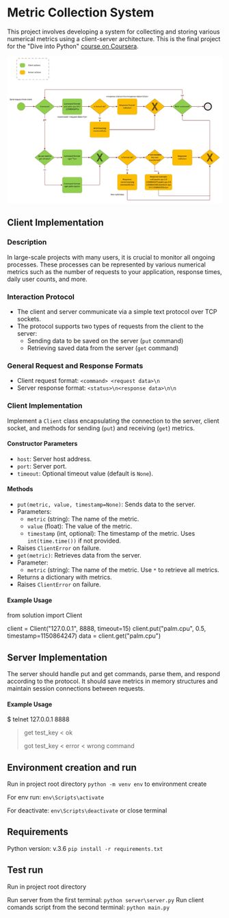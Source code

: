 # Metric Collection System

This project involves developing a system for collecting and storing various numerical metrics using a client-server architecture. This is the final project for the "Dive into Python" [course on Coursera](https://www.coursera.org/account/accomplishments/certificate/PJMZJMEZMV92).

![Project scheme](/documentation/scheme.jpg)

## Client Implementation

### Description

In large-scale projects with many users, it is crucial to monitor all ongoing processes. These processes can be represented by various numerical metrics such as the number of requests to your application, response times, daily user counts, and more.

### Interaction Protocol

- The client and server communicate via a simple text protocol over TCP sockets.
- The protocol supports two types of requests from the client to the server:
  - Sending data to be saved on the server (`put` command)
  - Retrieving saved data from the server (`get` command)

### General Request and Response Formats

- Client request format:
`<command> <request data>\n`
- Server response format:
`<status>\n<response data>\n\n`

### Client Implementation

Implement a `Client` class encapsulating the connection to the server, client socket, and methods for sending (`put`) and receiving (`get`) metrics.

#### Constructor Parameters

- `host`: Server host address.
- `port`: Server port.
- `timeout`: Optional timeout value (default is `None`).

#### Methods

- `put(metric, value, timestamp=None)`: Sends data to the server.
- Parameters:
  - `metric` (string): The name of the metric.
  - `value` (float): The value of the metric.
  - `timestamp` (int, optional): The timestamp of the metric. Uses `int(time.time())` if not provided.
- Raises `ClientError` on failure.
- `get(metric)`: Retrieves data from the server.
- Parameter:
  - `metric` (string): The name of the metric. Use `*` to retrieve all metrics.
- Returns a dictionary with metrics.
- Raises `ClientError` on failure.

#### Example Usage

from solution import Client

client = Client("127.0.0.1", 8888, timeout=15)
client.put("palm.cpu", 0.5, timestamp=1150864247)
data = client.get("palm.cpu")

## Server Implementation

The server should handle put and get commands, parse them, and respond according to the protocol. It should save metrics in memory structures and maintain session connections between requests.

#### Example Usage

$ telnet 127.0.0.1 8888
> get test_key
< ok
>
> got test_key
< error
< wrong command


## Environment creation and run
Run in project root directory `python -m venv env` to environment create

For env run: `env\Scripts\activate`

For deactivate: `env\Scripts\deactivate` or close terminal

## Requirements
Python version: v.3.6
`pip install -r requirements.txt`

## Test run
Run in project root directory

Run server from the first terminal: `python server\server.py`
Run client comands script from the second terminal: `python main.py`
